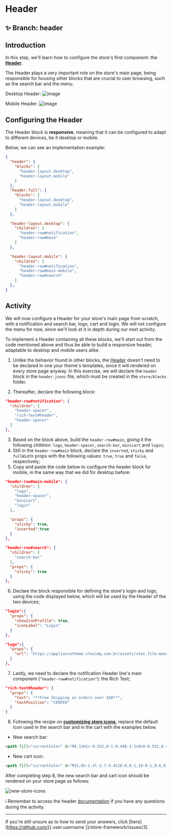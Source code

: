 # Header

## :sparkles: **Branch:** header

## Introduction

In this step, we'll learn how to configure the store's first component: the [**Header**](https://vtex.io/docs/components/all/vtex.store-header/).

The Header plays a very important role on the store's main page, being responsible for housing other blocks that are crucial to user browsing, such as the search bar and the menu.

Desktop Header:
![image](https://user-images.githubusercontent.com/12139385/70191371-420ab880-16d7-11ea-9d28-fa2f184870ce.png)

Mobile Header:
![image](https://user-images.githubusercontent.com/12139385/70191413-6797c200-16d7-11ea-9401-754942f5d9a9.png)

## Configuring the Header

The Header block is **responsivo**, meaning that it can be configured to adapt to different devices, be it desktop or mobile. 

Below, we can see an implementation example: 

```json
{
  "header": {
    "blocks": [
      "header-layout.desktop",
      "header-layout.mobile"
    ]
  },
  "header.full": {
    "blocks": [
      "header-layout.desktop",
      "header-layout.mobile"
    ]
  },

  "header-layout.desktop": {
    "children": [
      "header-row#notification",
      "header-row#main"
    ]
  },

  "header-layout.mobile": {
    "children": [
      "header-row#notification",
      "header-row#main-mobile",
      "header-row#search"
    ]
  },
}
```

## Activity

We will now configure a Header for your store's main page from scratch, with a notification and search bar, logo, cart and login. We will not configure the menu for now, since we'll look at it in depth during our next activity. 

To implement a Header containing all these blocks, we'll start out from the code mentioned above and thus be able to build a responsive header, adaptable to desktop and mobile users alike. 

1. Unlike the behavior found in other blocks, the [Header](https://vtex.io/docs/components/all/vtex.store-header/) doesn't need to be declared in one your theme's templates, since it will rendered on every store page anyway. In this exercise, we will declare the `header` block in the `header.jsonc` file, which must be created in the `store/blocks` folder.

2. Thereafter, declare the following block:

```json
"header-row#notification": {
  "children": [
    "header-spacer",
    "rich-text#header",
    "header-spacer"
  ]
},
```

3. Based on the block above, build the `header-row#main`, giving it the following *children*: `logo`, `header-spacer`, `search-bar`, `minicart` and `login`;
4. Still in the `header-row#main` block, declare the `inverted`, `sticky` and `fullWidth` props with the following values: `true`, `true` and `false`, respectively;
5. Copy and paste the code below to configure the header block for mobile, in the same way that we did for desktop before:

```json
"header-row#main-mobile": {
  "children": [
    "logo",
    "header-spacer",
    "minicart",
    "login"
  ],

  "props": {
    "sticky": true,
    "inverted":true
  }
},

"header-row#search": {
  "children": [
    "search-bar"
  ],
  "props": {
    "sticky": true
  }
},

```

6. Declare the block responsible for defining the store's login and logo, using the code displayed below, which will be used by the Header of the two devices;

```json
"login":{
  "props": {
    "showIconProfile": true,
    "iconLabel": "Login"
  }
},

"logo":{
  "props": {
    "url": "https://appliancetheme.vteximg.com.br/assets/vtex.file-manager-graphql/images/flatflat___6081e50402943bcb11bc45a8e613aa72.png"
  }
},
```

7. Lastly, we need to declare the notification Header line's main component (`"header-row#notification"`): the Rich Text;

```json
"rich-text#header": {
  "props": {
    "text": "**Free Shipping on orders over $50**",
    "textPosition": "CENTER"
  }
}
```

8. Following the recipe on [**customizing store icons**](https://vtex.io/docs/recipes/style/customizing-your-stores-icons), replace the default icon used in the search bar and in the cart with the examples below.

- New search bar:

```html
<path fill="currentColor" d="M4,13H1c-0.552,0-1-0.448-1-1v0c0-0.552,0.448-1,1-1h3V13z"></path> <path fill="currentColor" d="M15,3H1C0.448,3,0,2.552,0,2v0c0-0.552,0.448-1,1-1h14c0.552,0,1,0.448,1,1v0C16,2.552,15.552,3,15,3z"></path> <path fill="currentColor" d="M4,8H1C0.448,8,0,7.552,0,7v0c0-0.552,0.448-1,1-1h3V8z"></path> <path fill="currentColor" d="M15.707,13.293l-2.274-2.274C13.785,10.424,14,9.74,14,9c0-2.206-1.794-4-4-4S6,6.794,6,9 s1.794,4,4,4c0.74,0,1.424-0.215,2.019-0.567l2.274,2.274L15.707,13.293z M10,11c-1.103,0-2-0.897-2-2s0.897-2,2-2s2,0.897,2,2 S11.103,11,10,11z"></path>
```

- New cart icon:

```html
<path fill="currentColor" d="M15,6h-1.4l-2.7-5.4C10.6,0.1,10-0.1,9.6,0.1C9.1,0.4,8.9,1,9.1,1.4L11.4,6H4.6l2.3-4.6 c0.2-0.5,0-1.1-0.4-1.3C6-0.1,5.4,0.1,5.1,0.6L2.4,6H1c-1.1,0-1.1,1-0.9,1.4l3,8C3.2,15.7,3.6,16,4,16h8c0.4,0,0.8-0.3,0.9-0.6l3-8 C16.1,7,16,6,15,6z"></path>
```

After completing step 8, the new search bar and cart icon should be rendered on your store page as follows:

![new-store-icons](https://user-images.githubusercontent.com/52087100/69972450-652f3f80-1500-11ea-93b0-c9a652622840.png)

:information_source: Remember to access the header [documentation](https://vtex.io/docs/components/all/vtex.store-header/) if you have any questions during the activity.

----

If you're still unsure as to how to send your answers, click [here](https://github.com/{{ user.username }}/store-framework/issues/3).
